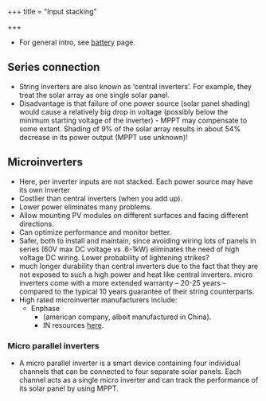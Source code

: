 +++
title = "Input stacking"

+++
- For general intro, see [battery](../battery) page.

## Series connection
- String inverters are also known as ‘central inverters’. For example, they treat the solar array as one single solar panel.
- Disadvantage is that failure of one power source (solar panel shading) would cause a relatively big drop in voltage (possibly below the minimum starting voltage of the inverter) - MPPT may compensate to some extant. Shading of 9% of the solar array results in about 54% decrease in its power output (MPPT use unknown)!


## Microinverters
- Here, per inverter inputs are not stacked. Each power source may have its own inverter
- Costlier than central inverters (when you add up).
- Lower power eliminates many problems.
- Allow mounting PV modules on different surfaces and facing different directions.
- Can optimize performance and monitor better.
- Safer, both to install and maintain, since avoiding wiring lots of panels in series (60V max DC voltage vs .6-1kW) eliminates the need of high voltage DC wiring. Lower probability of lightening strikes?
- much longer durability than central inverters due to the fact that they are not exposed to such a high power and heat like central inverters. micro inverters come with a more extended warranty – 20-25 years – compared to the typical 10 years guarantee of their string counterparts.
- High rated microinverter manufacturers include: 
  - Enphase
    - (american company, albeit manufactured in China).
    - IN resources [here](https://www.caresrenewables.com/enphase-resources).

### Micro parallel inverters
- A micro parallel inverter is a smart device containing four individual channels that can be connected to four separate solar panels. Each channel acts as a single micro inverter and can track the performance of its solar panel by using MPPT.